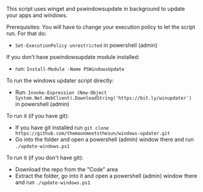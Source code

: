 This script uses winget and pswindowsupdate in background to update your apps and windows.

Prerequisites:
You will have to change your execution policy to let the script run. For that do:
- `Set-ExecutionPolicy unrestricted` in powershell (admin)

If you don't have pswindowsupdate module installed:
- run: `Install-Module -Name PSWindowsUpdate`

To run the windows updater script directly:
- Run: `Invoke-Expression (New-Object System.Net.WebClient).DownloadString('https://bit.ly/winupdater')` in powershell (admin)

To run it (if you have git):
- If you have git installed run `git clone https://github.com/themoonmeetsthesun/windows-updater.git`
- Go into the folder and open a powershell (admin) window there and run `./update-windows.ps1`

To run it (if you don't have git):
- Download the repo from the "Code" area
- Extract the folder, go into it and open a powershell (admin) window there and run `./update-windows.ps1`
